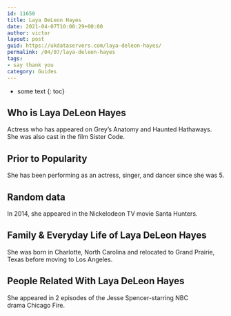 ```yaml
---
id: 11650
title: Laya DeLeon Hayes
date: 2021-04-07T10:00:29+00:00
author: victor
layout: post
guid: https://ukdataservers.com/laya-deleon-hayes/
permalink: /04/07/laya-deleon-hayes
tags:
- say thank you
category: Guides
---
```


* some text
{: toc}


## Who is Laya DeLeon Hayes



Actress who has appeared on Grey&#8217;s Anatomy and Haunted Hathaways. She was also cast in the film Sister Code.

                
                
                
## Prior to Popularity



She has been performing as an actress, singer, and dancer since she was 5.

                
                
                
## Random data



In 2014, she appeared in the Nickelodeon TV movie Santa Hunters.

                
                
                
## Family & Everyday Life of Laya DeLeon Hayes



She was born in Charlotte, North Carolina and relocated to Grand Prairie, Texas before moving to Los Angeles.

                
                
                
## People Related With Laya DeLeon Hayes



She appeared in 2 episodes of the Jesse Spencer-starring NBC drama Chicago Fire.

                
              
            
          
          
          